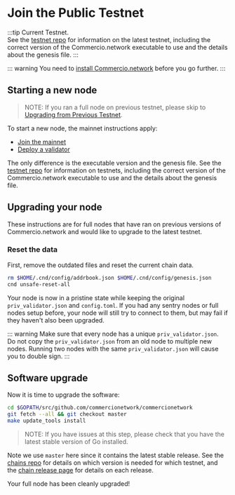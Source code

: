 # Join the Public Testnet
:::tip Current Testnet.   
See the [testnet repo](https://github.com/commercionetwork/testnets) for information on the latest testnet, including the correct
version of the Commercio.network executable to use and the details about the genesis file. 
:::

::: warning 
You need to [install Commercio.network](./installation.md) before you go further.
:::

## Starting a new node
> NOTE: If you ran a full node on previous testnet, please skip to [Upgrading from Previous Testnet](#upgrading-your-node).

To start a new node, the mainnet instructions apply: 
* [Join the mainnet](./join-mainnet.md)
* [Deploy a validator](./validator-setup.md)

The only difference is the executable version and the genesis file.
See the [testnet repo](https://github.com/commercionetwork/testnets) for information on testnets, including
the correct version of the Commercio.network executable to use and the details about the genesis file. 


## Upgrading your node  
These instructions are for full nodes that have ran on previous versions of Commercio.network and would like to upgrade
to the latest testnet. 

### Reset the data
First, remove the outdated files and reset the current chain data. 

```bash
rm $HOME/.cnd/config/addrbook.json $HOME/.cnd/config/genesis.json
cnd unsafe-reset-all
```

Your node is now in a pristine state while keeping the original `priv_validator.json` and `config.toml`. 
If you had any sentry nodes or full nodes setup before, your node will still try to connect to them, but may fail if 
they haven't also been upgraded.

::: warning 
Make sure that every node has a unique `priv_validator.json`. Do not copy the `priv_validator.json` from an old node to 
multiple new nodes. Running two nodes with the same `priv_validator.json` will cause you to double sign.
:::

## Software upgrade
Now it is time to upgrade the software:

```bash
cd $GOPATH/src/github.com/commercionetwork/commercionetwork
git fetch --all && git checkout master
make update_tools install
```

> NOTE: If you have issues at this step, please check that you have the latest stable version of Go installed. 

Note we use `master` here since it contains the latest stable release. 
See the [chains repo](https://github.com/commercionetwork/chains) for details on which version is needed for which 
testnet, and the [chain release page](https://github.com/commercionetwork/commercionetwork/releases) for details on 
each release.

Your full node has been cleanly upgraded!